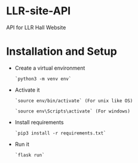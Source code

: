 # LLR-site-API
API for LLR  Hall Website

# Installation and Setup


- Create a virtual environment

      `python3 -m venv env`
- Activate it

      `source env/bin/activate` (For unix like OS)

      `source env\Scripts\activate` (For windows)

- Install requirements

      `pip3 install -r requirements.txt`

- Run it 

      `flask run`

